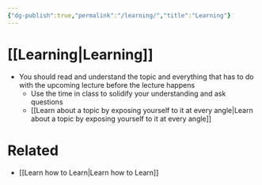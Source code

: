 ```yaml
---
{"dg-publish":true,"permalink":"/learning/","title":"Learning"}
---
```


# [[Learning\|Learning]]
- You should read and understand the topic and everything that has to do with the upcoming lecture before the lecture happens
	- Use the time in class to solidify your understanding and ask questions
	- [[Learn about a topic by exposing yourself to it at every angle\|Learn about a topic by exposing yourself to it at every angle]]

# Related
- [[Learn how to Learn\|Learn how to Learn]]